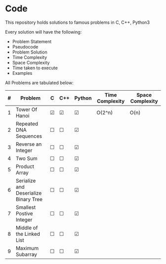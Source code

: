 # Code
This repository holds solutions to famous problems in C, C++, Python3

Every solution will have the following:

* Problem Statement
* Pseudocode
* Problem Solution 
* Time Complexity
* Space Complexity
* Time taken to execute
* Examples

All Problems are tabulated below:

| \# | Problem | C | C++ | Python | Time Complexity | Space Complexity |
|---| ------- |---|-----|--------|--------|--------|
| 1 | Tower Of Hanoi | &#9745; | &#9745; | &#9745; | O(2^n) | O(n) |
| 2 | Repeated DNA Sequences | &#9744; | &#9744; | &#9745; |   |   |
| 3 | Reverse an Integer | &#9744; | &#9744; | &#9745; |   |   |
| 4 | Two Sum | &#9744; | &#9744; | &#9745; |   |   |
| 5 | Product Array | &#9744; | &#9744; | &#9745; |   |   |
| 6 | Serialize and Deserialize Binary Tree | &#9744; | &#9744; | &#9745; |   |   |
| 7 | Smallest Postive Integer | &#9744; | &#9744; | &#9745; |   |   |
| 8 | Middle of the Linked List | &#9744; | &#9744; | &#9745; |   |   |
| 9 | Maximum Subarray | &#9744; | &#9744; | &#9745; |   |   |